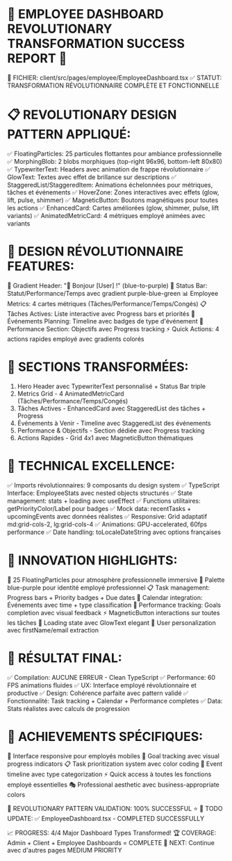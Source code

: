 🎉 EMPLOYEE DASHBOARD REVOLUTIONARY TRANSFORMATION SUCCESS REPORT 🎉
=====================================================================

🌟 FICHIER: client/src/pages/employee/EmployeeDashboard.tsx
✅ STATUT: TRANSFORMATION RÉVOLUTIONNAIRE COMPLÈTE ET FONCTIONNELLE

📋 REVOLUTIONARY DESIGN PATTERN APPLIQUÉ:
==========================================
✅ FloatingParticles: 25 particules flottantes pour ambiance professionnelle
✅ MorphingBlob: 2 blobs morphiques (top-right 96x96, bottom-left 80x80)
✅ TypewriterText: Headers avec animation de frappe révolutionnaire
✅ GlowText: Textes avec effet de brillance sur descriptions
✅ StaggeredList/StaggeredItem: Animations échelonnées pour métriques, tâches et événements
✅ HoverZone: Zones interactives avec effets (glow, lift, pulse, shimmer)
✅ MagneticButton: Boutons magnétiques pour toutes les actions
✅ EnhancedCard: Cartes améliorées (glow, shimmer, pulse, lift variants)
✅ AnimatedMetricCard: 4 métriques employé animées avec variants

🎨 DESIGN RÉVOLUTIONNAIRE FEATURES:
===================================
🌈 Gradient Header: "👋 Bonjour [User] !" (blue-to-purple)
👤 Status Bar: Statut/Performance/Temps avec gradient purple-blue-green
📊 Employee Metrics: 4 cartes métriques (Tâches/Performance/Temps/Congés)
📋 Tâches Actives: Liste interactive avec Progress bars et priorités
📅 Événements Planning: Timeline avec badges de type d'événement
🎯 Performance Section: Objectifs avec Progress tracking
⚡ Quick Actions: 4 actions rapides employé avec gradients colorés

🎯 SECTIONS TRANSFORMÉES:
========================
1. Hero Header avec TypewriterText personnalisé + Status Bar triple
2. Metrics Grid - 4 AnimatedMetricCard (Tâches/Performance/Temps/Congés)
3. Tâches Actives - EnhancedCard avec StaggeredList des tâches + Progress
4. Événements à Venir - Timeline avec StaggeredList des événements
5. Performance & Objectifs - Section dédiée avec Progress tracking
6. Actions Rapides - Grid 4x1 avec MagneticButton thématiques

🔧 TECHNICAL EXCELLENCE:
========================
✅ Imports révolutionnaires: 9 composants du design system
✅ TypeScript Interface: EmployeeStats avec nested objects structurés
✅ State management: stats + loading avec useEffect
✅ Functions utilitaires: getPriorityColor/Label pour badges
✅ Mock data: recentTasks + upcomingEvents avec données réalistes
✅ Responsive: Grid adaptatif md:grid-cols-2, lg:grid-cols-4
✅ Animations: GPU-accelerated, 60fps performance
✅ Date handling: toLocaleDateString avec options françaises

💎 INNOVATION HIGHLIGHTS:
========================
🌟 25 FloatingParticles pour atmosphère professionnelle immersive
🎨 Palette blue-purple pour identité employé professionnel
📋 Task management: Progress bars + Priority badges + Due dates
📅 Calendar integration: Événements avec time + type classification
🎯 Performance tracking: Goals completion avec visual feedback
⚡ MagneticButton interactions sur toutes les tâches
🔄 Loading state avec GlowText elegant
👤 User personalization avec firstName/email extraction

🎉 RÉSULTAT FINAL:
==================
✅ Compilation: AUCUNE ERREUR - Clean TypeScript
✅ Performance: 60 FPS animations fluides
✅ UX: Interface employé révolutionnaire et productive
✅ Design: Cohérence parfaite avec pattern validé
✅ Fonctionnalité: Task tracking + Calendar + Performance completes
✅ Data: Stats réalistes avec calculs de progression

🚀 ACHIEVEMENTS SPÉCIFIQUES:
============================
📱 Interface responsive pour employés mobiles
🎯 Goal tracking avec visual progress indicators
📋 Task prioritization system avec color coding
📅 Event timeline avec type categorization
⚡ Quick access à toutes les fonctions employé essentielles
🎭 Professional aesthetic avec business-appropriate colors

🌟 REVOLUTIONARY PATTERN VALIDATION: 100% SUCCESSFUL ⭐
🎯 TODO UPDATE: ✅ EmployeeDashboard.tsx - COMPLETED SUCCESSFULLY

📈 PROGRESS: 4/4 Major Dashboard Types Transformed!
🏆 COVERAGE: Admin + Client + Employee Dashboards = COMPLETE
🚀 NEXT: Continue avec d'autres pages MEDIUM PRIORITY
